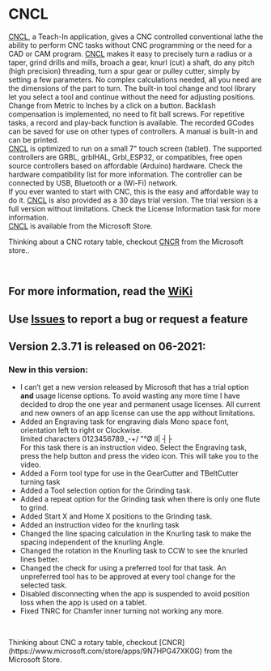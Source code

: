 # CNCL
[CNCL](https://www.microsoft.com/store/apps/9P42TB5T697H), a Teach-In application, gives a CNC controlled conventional lathe the ability to perform CNC tasks without CNC programming or the need for a CAD or CAM program. [CNCL](https://www.microsoft.com/store/apps/9P42TB5T697H) makes it easy to precisely turn a radius or a taper, grind drills and mills, broach a gear, knurl (cut) a shaft, do any pitch (high precision) threading, turn a spur gear or pulley cutter, simply by setting a few parameters. No complex calculations needed, all you need are the dimensions of the part to turn. The built-in tool change and tool library let you select a tool and continue without the need for adjusting positions. Change from Metric to Inches by a click on a button. Backlash compensation is implemented, no need to fit ball screws. For repetitive tasks, a record and play-back function is available. The recorded GCodes can be saved for use on other types of controllers. A manual is built-in and can be printed.  
[CNCL](https://www.microsoft.com/store/apps/9P42TB5T697H) is optimized to run on a small 7" touch screen (tablet). The supported controllers are GRBL, grblHAL, Grbl_ESP32, or compatibles, free open source controllers based on affordable (Arduino) hardware. Check the hardware compatibility list for more information. The controller can be connected by USB, Bluetooth or a (Wi-Fi) network.  
If you ever wanted to start with CNC, this is the easy and affordable way to do it.
[CNCL](https://www.microsoft.com/store/apps/9P42TB5T697H) is also provided as a 30 days trial version. The trial version is a full version without limitations. Check the License Information task for more information.  
[CNCL](https://www.microsoft.com/store/apps/9P42TB5T697H) is available from the Microsoft Store.  

Thinking about a CNC rotary table, checkout [CNCR](https://www.microsoft.com/store/apps/9N7HPG47XK0G) from the Microsoft store..
<p>&nbsp;</p> 

## For more information, read the [WiKi](https://github.com/MetalWorkerTools/CNCL/wiki)
## Use [**Issues**](https://github.com/MetalWorkerTools/CNCL/issues) to report a bug or request a feature 
## Version 2.3.71 is released on 06-2021:
### New in this version:
* I can’t get a new version released by Microsoft that has a trial option **and** usage license options. To avoid wasting any more time I have decided to drop the one year and permanent usage licenses. All current and new owners of an app license can use the app without limitations.
* Added an Engraving task for engraving dials Mono space font, orientation left to right or Clockwise.  
limited characters 0123456789.,-+/ \"°Ø iI| ┤├  
For this task there is an instruction video. Select the Engraving task, press the help button and press the video icon. This will take you to the video.
* Added a Form tool type for use in the GearCutter and TBeltCutter turning task
* Added a Tool selection option for the Grinding task.
* Added a repeat option for the Grinding task when there is only one flute to grind.
* Added Start X and Home X positions to the Grinding task.
* Added an instruction video for the knurling task
* Changed the line spacing calculation in the Knurling task to make the spacing independent of the knurling Angle.
* Changed the rotation in the Knurling task to CCW to see the knurled lines better.
* Changed the check for using a preferred tool for that task. An unpreferred tool has to be approved at every tool change for the selected task.
* Disabled disconnecting when the app is suspended to avoid position loss when the app is used on a tablet.
* Fixed TNRC for Chamfer inner turning not working any more.
<p>&nbsp;</p>  
Thinking about CNC a rotary table, checkout [CNCR](https://www.microsoft.com/store/apps/9N7HPG47XK0G) from the Microsoft Store.  

